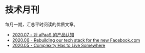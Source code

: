# 技术月刊

每月一期，汇总平时阅读的优质文章。

* [2020.07 - 对 aPaaS 的产品认知](./2020/07.md)
* [2020.06 - Rebuilding our tech stack for the new Facebook.com](./2020/06.md)
* [2020.05 - Complexity Has to Live Somewhere](./2020/05.md)